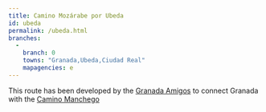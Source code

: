 ```yaml
---
title: Camino Mozárabe por Ubeda
id: ubeda
permalink: /ubeda.html
branches:
  -
    branch: 0
    towns: "Granada,Ubeda,Ciudad Real"
    mapagencies: e
---
```


This route has been developed by the [Granada Amigos][0] to connect Granada with the [Camino Manchego][1]

[0]: http://granadajacobea.com.es/
[1]: manchego.html